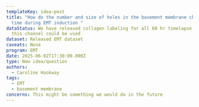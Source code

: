 ```yaml
---
templateKey: idea-post
title: "How do the number and size of holes in the basement membrane change with
  time during EMT induction "
dataStatus: We have released collagen labeling for all 60 hr timelapse data,
  this channel could be used
dataset: Released EMT dataset
caveats: None
program: EMT
date: 2025-06-02T17:30:00.000Z
type: New idea/question
authors:
  - Caroline Hookway
tags:
  - EMT 
  - basement membrane
concerns: This might be something we would do in the future
---
```

